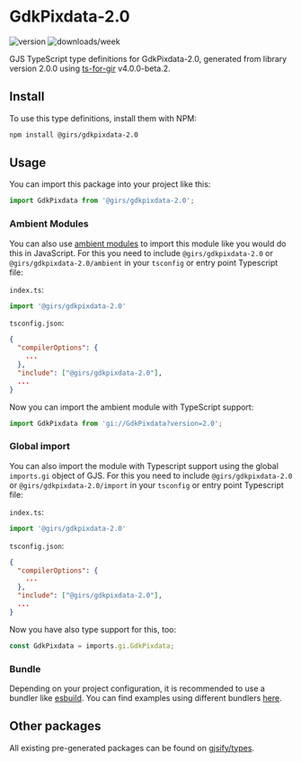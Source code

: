 
# GdkPixdata-2.0

![version](https://img.shields.io/npm/v/@girs/gdkpixdata-2.0)
![downloads/week](https://img.shields.io/npm/dw/@girs/gdkpixdata-2.0)


GJS TypeScript type definitions for GdkPixdata-2.0, generated from library version 2.0.0 using [ts-for-gir](https://github.com/gjsify/ts-for-gir) v4.0.0-beta.2.


## Install

To use this type definitions, install them with NPM:
```bash
npm install @girs/gdkpixdata-2.0
```

## Usage

You can import this package into your project like this:
```ts
import GdkPixdata from '@girs/gdkpixdata-2.0';
```

### Ambient Modules

You can also use [ambient modules](https://github.com/gjsify/ts-for-gir/tree/main/packages/cli#ambient-modules) to import this module like you would do this in JavaScript.
For this you need to include `@girs/gdkpixdata-2.0` or `@girs/gdkpixdata-2.0/ambient` in your `tsconfig` or entry point Typescript file:

`index.ts`:
```ts
import '@girs/gdkpixdata-2.0'
```

`tsconfig.json`:
```json
{
  "compilerOptions": {
    ...
  },
  "include": ["@girs/gdkpixdata-2.0"],
  ...
}
```

Now you can import the ambient module with TypeScript support: 

```ts
import GdkPixdata from 'gi://GdkPixdata?version=2.0';
```

### Global import

You can also import the module with Typescript support using the global `imports.gi` object of GJS.
For this you need to include `@girs/gdkpixdata-2.0` or `@girs/gdkpixdata-2.0/import` in your `tsconfig` or entry point Typescript file:

`index.ts`:
```ts
import '@girs/gdkpixdata-2.0'
```

`tsconfig.json`:
```json
{
  "compilerOptions": {
    ...
  },
  "include": ["@girs/gdkpixdata-2.0"],
  ...
}
```

Now you have also type support for this, too:

```ts
const GdkPixdata = imports.gi.GdkPixdata;
```

### Bundle

Depending on your project configuration, it is recommended to use a bundler like [esbuild](https://esbuild.github.io/). You can find examples using different bundlers [here](https://github.com/gjsify/ts-for-gir/tree/main/examples).

## Other packages

All existing pre-generated packages can be found on [gjsify/types](https://github.com/gjsify/types).

